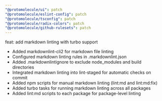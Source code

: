 ```yaml
---
"@protomolecule/ui": patch
"@protomolecule/eslint-config": patch
"@protomolecule/tsconfig": patch
"@protomolecule/radix-colors": patch
"@protomolecule/github-rulesets": patch
---
```


feat: add markdown linting with turbo support

- Added markdownlint-cli2 for markdown file linting
- Configured markdown linting rules in .markdownlint.json
- Added .markdownlintignore to exclude node_modules and build directories
- Integrated markdown linting into lint-staged for automatic checks on commit
- Added npm scripts for manual markdown linting (lint:md and lint:md:fix)
- Added turbo tasks for running markdown linting across all packages
- Added lint:md scripts to each package for package-level linting
